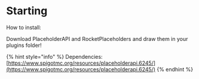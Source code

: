 # Starting

How to install:

Download PlaceholderAPI and RocketPlaceholders and draw them in your plugins folder!

{% hint style="info" %}
Dependencies: [https://www.spigotmc.org/resources/placeholderapi.6245/](https://www.spigotmc.org/resources/placeholderapi.6245/)
{% endhint %}

